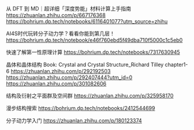 从 DFT 到 MD｜超详细「深度势能」材料计算上手指南
https://zhuanlan.zhihu.com/p/667176368
https://bohrium.dp.tech/notebooks/6116401077?utm_source=zhihu

AI4S时代玩转分子动力学？看看你能到第几层！
https://bohrium.dp.tech/notebook/e46f760ebd5f49dba710f5000c1c5eb0

快速了解第一性原理计算
https://bohrium.dp.tech/notebooks/7317630945

晶体和晶体结构 
Book: Crystal and Crystal Structure_Richard Tilley chapter1-6
https://zhuanlan.zhihu.com/p/292192503
https://zhuanlan.zhihu.com/p/292407444?utm_id=0
https://zhuanlan.zhihu.com/p/301082606

结构及衍射之平面群及空间群
https://zhuanlan.zhihu.com/p/325958170

漫步结构搜索
https://bohrium.dp.tech/notebooks/2412544699

分子动力学入门
https://zhuanlan.zhihu.com/p/180123374
